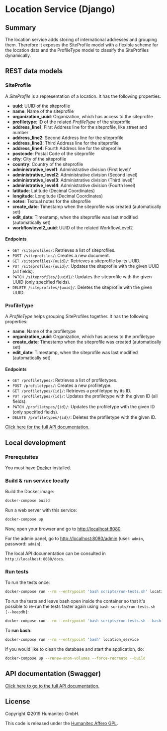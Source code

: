 # Location Service (Django)

## Summary

The location service adds storing of international addresses and grouping them.
Therefore it exposes the SiteProfile model with a flexible scheme for the location data and the ProfileType model to 
classify the SiteProfiles dynamically.

## REST data models

### SiteProfile

A _SiteProfile_ is a representation of a location. It has the following properties:

- **uuid**: UUID of the siteprofile
- **name**: Name of the siteprofile
- **organization_uuid**: Organization, which has access to the siteprofile
- **profiletype**: ID of the related _ProfileType_ of the siteprofile
- **address_line1**: First Address line for the siteprofile, like street and number
- **address_line2**: Second Address line for the siteprofile
- **address_line3**: Third Address line for the siteprofile
- **address_line4**: Fourth Address line for the siteprofile
- **postcode**: Postal Code of the siteprofile
- **city**: City of the siteprofile
- **country**: Country of the siteprofile
- **administrative_level1**: Administrative division (First level)'
- **administrative_level2**: Administrative division (Second level)
- **administrative_level3**: Administrative division (Third level)'
- **administrative_level4**: Administrative division (Fourth level)
- **latitude**: Latitude (Decimal Coordinates)
- **longitude**: Longitude (Decimal Coordinates)
- **notes**: Textual notes for the siteprofile
- **create_date**: Timestamp when the siteprofile was created (automatically set)
- **edit_date**: Timestamp, when the siteprofile was last modified (automatically set)
- **workflowlevel2_uuid**: UUID of the related WorkflowLevel2

#### Endpoints

-  `GET /siteprofiles/`: Retrieves a list of siteprofiles.
-  `POST /siteprofiles/`: Creates a new document.
-  `GET /siteprofiles/{uuid}/`: Retrieves a siteprofile by its UUID.
-  `PUT /siteprofiles/{uuid}/`: Updates the siteprofile with the given UUID (all fields).
-  `PATCH /siteprofiles/{uuid}/`: Updates the siteprofile with the given UUID (only specified fields).
-  `DELETE /siteprofiles/{uuid}/`: Deletes the siteprofile with the given UUID.

### ProfileType

A _ProfileType_ helps grouping SiteProfiles together. It has the following properties:

- **name**: Name of the profiletype
- **organization_uuid**: Organization, which has access to the profiletype
- **create_date**: Timestamp when the siteprofile was created (automatically set)
- **edit_date**: Timestamp, when the siteprofile was last modified (automatically set)

#### Endpoints

-  `GET /profiletypes/`: Retrieves a list of profiletypes.
-  `POST /profiletypes/`: Creates a new profiletype.
-  `GET /profiletypes/{id}/`: Retrieves a profiletype by its ID.
-  `PUT /profiletypes/{id}/`: Updates the profiletype with the given ID (all fields).
-  `PATCH /profiletypes/{id}/`: Updates the profiletype with the given ID (only specified fields).
-  `DELETE /profiletypes/{id}/`: Deletes the profiletype with the given ID.


[Click here for the full API documentation.](https://docs.walhall.io/marketplace/location-module/)


## Local development

### Prerequisites

You must have [Docker](https://www.docker.com/) installed.

### Build & run service locally

Build the Docker image:

```bash
docker-compose build
```

Run a web server with this service:

```bash
docker-compose up
```

Now, open your browser and go to [http://localhost:8080](http://localhost:8080).

For the admin panel, go to [http://localhost:8080/admin](http://localhost:8080/admin)
(user: `admin`, password: `admin`).

The local API documentation can be consulted in `http://localhost:8080/docs`.

### Run tests

To run the tests once:

```bash
docker-compose run --rm --entrypoint 'bash scripts/run-tests.sh' location_service
```

To run the tests and leave bash open inside the container so that it's possible to
re-run the tests faster again using `bash scripts/run-tests.sh [--keepdb]`:

```bash
docker-compose run --rm --entrypoint 'bash scripts/run-tests.sh --bash-on-finish' location_service
```

To **run bash**:

```bash
docker-compose run --rm --entrypoint 'bash' location_service
```

If you would like to clean the database and start the application, do:

```bash
docker-compose up --renew-anon-volumes --force-recreate --build
```

## API documentation (Swagger)

[Click here to go to the full API documentation.](/{path-to-the-api-docs})

## License

Copyright &#169;2019 Humanitec GmbH.

This code is released under the [Humanitec Affero GPL](LICENSE).
